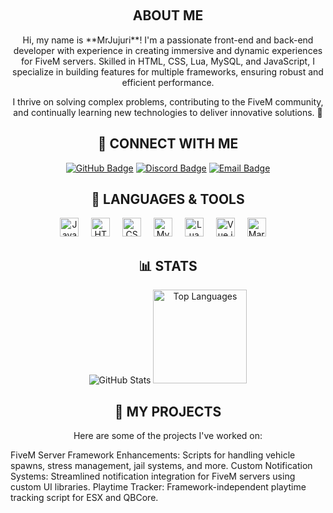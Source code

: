 <br clear="both"> <h2 align="center">ABOUT ME</h2>
<p align="center">Hi, my name is **MrJujuri**! I'm a passionate front-end and back-end developer with experience in creating immersive and dynamic experiences for FiveM servers. Skilled in HTML, CSS, Lua, MySQL, and JavaScript, I specialize in building features for multiple frameworks, ensuring robust and efficient performance.</p> <p align="center">I thrive on solving complex problems, contributing to the FiveM community, and continually learning new technologies to deliver innovative solutions. 🚀</p>
<h2 align="center">🔗 CONNECT WITH ME</h2> <p align="center"> <a href="https://github.com/MrJujuri"><img src="https://img.shields.io/badge/GitHub-%2312100E.svg?style=flat&logo=github&logoColor=white" alt="GitHub Badge" /></a> <a href="https://discord.gg/"><img src="https://img.shields.io/badge/Discord-%237289DA.svg?style=flat&logo=discord&logoColor=white" alt="Discord Badge" /></a> <a href="mailto:your.email@example.com"><img src="https://img.shields.io/badge/Email-D14836?style=flat&logo=gmail&logoColor=white" alt="Email Badge" /></a> </p>
<h2 align="center">🧰 LANGUAGES & TOOLS</h2> <p align="center"> <img src="https://cdn.jsdelivr.net/gh/devicons/devicon/icons/javascript/javascript-original.svg" height="30" alt="JavaScript logo" /> <img width="12" /> <img src="https://cdn.jsdelivr.net/gh/devicons/devicon/icons/html5/html5-original.svg" height="30" alt="HTML5 logo" /> <img width="12" /> <img src="https://cdn.jsdelivr.net/gh/devicons/devicon/icons/css3/css3-original.svg" height="30" alt="CSS3 logo" /> <img width="12" /> <img src="https://cdn.jsdelivr.net/gh/devicons/devicon/icons/mysql/mysql-original.svg" height="30" alt="MySQL logo" /> <img width="12" /> <img src="https://cdn.jsdelivr.net/gh/devicons/devicon/icons/lua/lua-original.svg" height="30" alt="Lua logo" /> <img width="12" /> <img src="https://cdn.jsdelivr.net/gh/devicons/devicon/icons/vuejs/vuejs-original.svg" height="30" alt="Vue.js logo" /> <img width="12" /> <img src="https://cdn.jsdelivr.net/gh/devicons/devicon/icons/markdown/markdown-original.svg" height="30" alt="Markdown logo" /> <img width="12" /> </p>
<h2 align="center">📊 STATS</h2> <div align="center"> <img src="https://github-readme-stats.vercel.app/api?username=MrJujuri&show_icons=true&theme=radical" alt="GitHub Stats" /> <img src="https://github-readme-stats.vercel.app/api/top-langs?username=MrJujuri&locale=en&hide_title=false&layout=compact&card_width=320&langs_count=5&theme=radical&hide_border=false" height="150" alt="Top Languages" /> </div>
<h2 align="center">🌟 MY PROJECTS</h2> <p align="center">Here are some of the projects I've worked on:</p>
FiveM Server Framework Enhancements: Scripts for handling vehicle spawns, stress management, jail systems, and more.
Custom Notification Systems: Streamlined notification integration for FiveM servers using custom UI libraries.
Playtime Tracker: Framework-independent playtime tracking script for ESX and QBCore.
